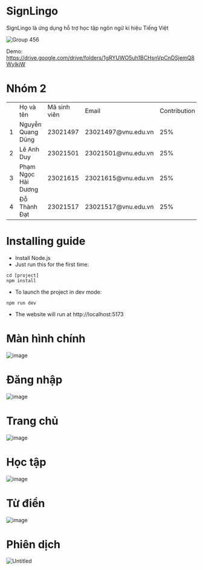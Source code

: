 # SignLingo
SignLingo là ứng dụng hỗ trợ học tập ngôn ngữ kí hiệu Tiếng Việt

![Group 456](https://github.com/user-attachments/assets/b59a3f30-3697-4780-8494-48678e70d2a1)

Demo: https://drive.google.com/drive/folders/1gRYUWO5uh1BCHsnVpCnDSjemQ8WyIkjW

# Nhóm 2
<center>
	<table>
		<th>
			<td>Họ và tên</td>
			<td>Mã sinh viên</td>
			<td>Email</td>
			<td>Contribution</td>
		</th>
		<tr>
			<td>1</td>
			<td>Nguyễn Quang Dũng</td>
			<td>23021497</td>
			<td>23021497@vnu.edu.vn</td>
			<td>25%</td>
		</tr>
		<tr>
			<td>2</td>
			<td>Lê Anh Duy</td>
			<td>23021501</td>
			<td>23021501@vnu.edu.vn</td>
			<td>25%</td>
		</tr>
		<tr>
			<td>3</td>
			<td>Phạm Ngọc Hải Dương</td>
			<td>23021615</td>
			<td>23021615@vnu.edu.vn</td>
			<td>25%</td>
		</tr>
    <tr>
			<td>4</td>
			<td>Đỗ Thành Đạt</td>
			<td>23021517</td>
			<td>23021517@vnu.edu.vn</td>
			<td>25%</td>
		</tr>
	</table>
</center>

# Installing guide
- Install Node.js
- Just run this for the first time:
```
cd [project]
npm install
```
- To launch the project in dev mode:
```
npm run dev
```

- The website will run at http://localhost:5173

# Màn hình chính
![image](https://github.com/user-attachments/assets/d1498d32-8f1f-4fa4-9b4a-a1d388c7840a)

# Đăng nhập
![image](https://github.com/user-attachments/assets/590bfc96-25d5-4fce-9b26-b54c20a22ac0)

# Trang chủ
![image](https://github.com/user-attachments/assets/725af08f-ce46-4d5a-8d4d-eed0fe8491bb)

# Học tập
![image](https://github.com/user-attachments/assets/f9c91660-a119-424d-b855-55b56b43143e)

# Từ điển
![image](https://github.com/user-attachments/assets/7e608173-099d-41c5-8cf7-0e05828cd0a5)

# Phiên dịch
![Untitled](https://github.com/user-attachments/assets/3bc2e600-e9a6-4092-9cda-f66282360fbe)


